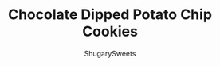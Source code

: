 ---
layout: ../../layouts/MarkdownPostLayout.astro
title: Chocolate Dipped Potato Chip Cookies
author: ShugarySweets
pubDate: 2018-12-10
description: "Sweet and salty potato chip cookies made even better with a dip into melted chocolate. You&#x27;ve never tasted anything like Chocolate Dipped Potato Chip Cookies! "
image_url: https://www.shugarysweets.com/wp-content/uploads/2020/04/potato-chip-cookies-facebook.jpg
tags: ["Cookies","American"]
calories: 331
protein: 3
carbohydrates: 36
fats: 20
fiber: 1
ingredients: ["1 cup unsalted butter","1 cup shortening (like Crisco)","1 cup granulated sugar","2 tsp vanilla extract","3½ cups all-purpose flour","1 cup crushed potato chips","powdered sugar, for sprinkling on top","1 cup Ghirardelli dark chocolate melting wafers"]
serves: 24
time: "30 minutes"
prepTime: "15 minutes"
instructions: ["Mix butter, shortening (Crisco) and sugar until well combined. Add vanilla, flour and crushed potato chips.","Drop by teaspoons on a cookie sheet.","Bake in a 350 degree oven for 13-15 minutes, until golden brown on bottom and white on top. When cool, sprinkle with powdered sugar.","If desired (which I do), dip in melted chocolate and refrigerate to set. Enjoy!"]
nutrition: ["331 calories","36 grams carbohydrates","21 milligrams cholesterol","20 grams fat","1 grams fiber","3 grams protein","8 grams saturated fat","22 milligrams sodium","19 grams sugar","1 grams trans fat","10 grams unsaturated fat"]
---